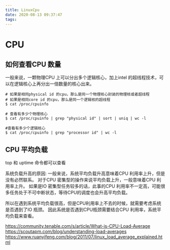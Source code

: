 ```yaml
---
title: LinuxCpu
date: 2020-08-13 09:37:47
tags:
---
```




# CPU

## 如何查看CPU 数量

一般来说，一颗物理CPU 上可以分出多个逻辑核心，加上intel 的超线程技术，可以在逻辑核心上再分出一倍数量的核心出来。

```
# 如果是相同physical id 的cpu，那么是同一个物理核心封装的物理核或者超线程
# 如果是相同core id 的cpu，那么是同一个逻辑核的超线程
$ cat /proc/cpuinfo

# 查看有多少个物理核心
$ cat /proc/cpuinfo | grep "physical id" | sort | uniq | wc -l

#查看有多少个逻辑核心
$ cat /proc/cpuinfo | grep "processor id" | wc -l
```

## CPU 平均负载

top 和 uptime 命令都可以查看

系统负载升高的原因:
一般来说，系统平均负载升高意味着CPU 利用率上升，但是没有必然联系。
对于CPU 密集型的操作来说平均负载上升，一般意味着CPU 利用率上升。
如果是IO 密集型任务较多的话，此事的CPU 利用率不一定高，可能很多任务处于不可中断状态，等待CPU的调度也会升高平均负载。

所以在遇到系统平均负载很高，但是CPU利用率上不去的时候，就需要考虑系统是否遇到了IO 瓶颈。
因此系统是否遇到CPU瓶颈需要结合CPU 利用率，系统平均负载来查看。

https://community.tenable.com/s/article/What-is-CPU-Load-Average
https://scoutapm.com/blog/understanding-load-averages
https://www.ruanyifeng.com/blog/2011/07/linux_load_average_explained.html